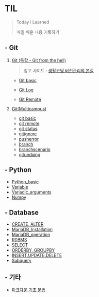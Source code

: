 # TIL

> Today I Learned
>
> 매일 배운 내용 기록하기



## - Git

1. [Git (독학 - Git from the hell)](https://github.com/parksimis/Git.git)

   >  참고 사이트 : [생활코딩 버전관리의 본질](https://www.opentutorials.org/course/2708/15242)
   
   * [Git basic](https://github.com/parksimis/Git/blob/master/2020-03-13-Git_Basic.md)
   
   * [Git Log](https://github.com/parksimis/Git/blob/master/2020-03-14%20Git_Log.md)
   
   * [Git Remote](https://github.com/parksimis/Git/blob/master/2020-03-15%20Git_Remote.md)
   
2. [Git(Multicampus)](./git)

   * [git basic](./git/2020-12-22-git-basic.md)
   * [git remote](./git/2020-12-22-git-remote.md)
   * [git status](./git/2020-12-22-git-status.md)
   * [gitignore](./git/2020-12-23-gitignore.md)
   * [pusherror](./git/2020-12-23-pusherror.md)
   * [branch](./git/2020-12-23-branch.md)
   * [branchscenario](./git/2020-12-23-branchscenario.md)
   * [gitundoing](./git/2020-12-23-gitundoing.md)



## - Python

* [Python_basic](https://github.com/parksimis/TIL/blob/master/Python/2020-12-28_Python_basic01.md)
* [Variable](https://github.com/parksimis/TIL/blob/master/Python/2021-01-06_Variable.md)
* [Variadic_arguments](https://github.com/parksimis/TIL/blob/master/Python/2021-01-06_Variadic_arguments.md)
* [Numpy](https://github.com/parksimis/TIL/tree/master/Python/Numpy)



## - Database

* [CREATE, ALTER](https://github.com/parksimis/TIL/blob/master/Database/2021-01-14_CREATE%2C%20ALTER.md)
* [MariaDB_Installation](https://github.com/parksimis/TIL/blob/master/Database/2021-01-14_MariaDB_Installation.md)
* [MariaDB_operation](https://github.com/parksimis/TIL/blob/master/Database/2021-01-14_MariaDB_operation.md)
* [RDBMS](https://github.com/parksimis/TIL/blob/master/Database/2021-01-14_RDBMS.md)
* [SELECT](https://github.com/parksimis/TIL/blob/master/Database/2021-01-15_SELECT.md)
* [ORDERBY, GROUPBY](https://github.com/parksimis/TIL/blob/master/Database/2021-01-16_ORDERBY%2C%20GROUPBY.md)
* [INSERT,UPDATE,DELETE](https://github.com/parksimis/TIL/blob/master/Database/2021-01-16_ORDERBY%2C%20GROUPBY.md)
* [Subquery](https://github.com/parksimis/TIL/blob/master/Database/2021-01-17_Subquery.md)



## - 기타

* [마크다운 기초 문법](./markdown.md)
